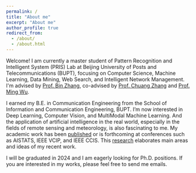 ```yaml
---
permalink: /
title: "About me"
excerpt: "About me"
author_profile: true
redirect_from: 
  - /about/
  - /about.html
---
```



Welcome! I am currently a master student of Pattern Recognition and Intelligent System (PRIS) Lab at Beijing University of Posts and Telecommunications (BUPT), focusing on Computer Science, Machine Learning, Data Mining, Web Search, and Intelligent Network Management.
I'm advised by [Prof. Bin Zhang]([https://www.insc.tsinghua.edu.cn/info/1157/2452.htm](https://teacher.bupt.edu.cn/zhangchuang/zh_CN/index.htm)), co-advised by [Prof. Chuang Zhang](https://teacher.bupt.edu.cn/zhangchuang/zh_CN/index.htm) and [Prof. Ming Wu](https://teacher.bupt.edu.cn/wuming/zh_CN/index.htm).

I earned my B.E. in Communication Engineering from the School of Information and Communication Engineering, BUPT.
I’m now interested in Deep Learning, Computer Vision, and MultiModal Machine Learning.
And the application of artificial intelligence in the real world, especially in the fields of remote sensing and meteorology, is also fascinating to me.
My academic work has been [published](publications) or is forthcoming at conferences such as AISTATS, IEEE VCIP, and IEEE CCIS.
This [research](research) elaborates main areas and ideas of my recent work.

I will be graduated in 2024 and I am eagerly looking for Ph.D. positions. If you are interested in my works, please feel free to send me emails.
